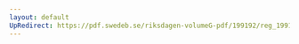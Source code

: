 ```yaml
---
layout: default
UpRedirect: https://pdf.swedeb.se/riksdagen-volumeG-pdf/199192/reg_199192/reg_199192_0800.pdf
---
```

